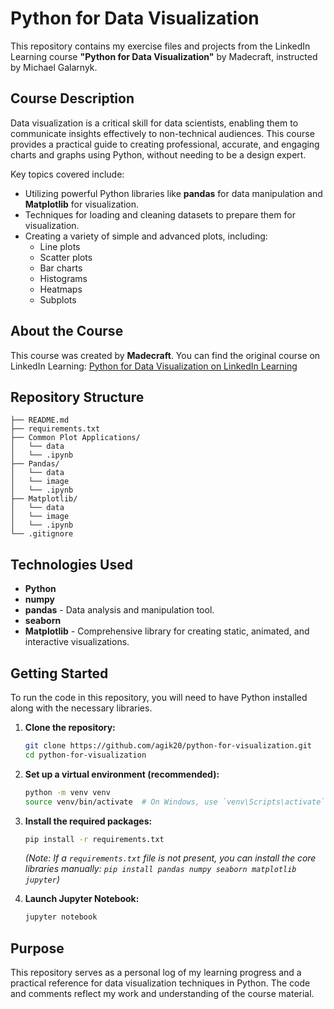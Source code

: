 # Python for Data Visualization

This repository contains my exercise files and projects from the LinkedIn Learning course **"Python for Data Visualization"** by Madecraft, instructed by Michael Galarnyk.

## Course Description

Data visualization is a critical skill for data scientists, enabling them to communicate insights effectively to non-technical audiences. This course provides a practical guide to creating professional, accurate, and engaging charts and graphs using Python, without needing to be a design expert.

Key topics covered include:
*   Utilizing powerful Python libraries like **pandas** for data manipulation and **Matplotlib** for visualization.
*   Techniques for loading and cleaning datasets to prepare them for visualization.
*   Creating a variety of simple and advanced plots, including:
    *   Line plots
    *   Scatter plots
    *   Bar charts
    *   Histograms
    *   Heatmaps
    *   Subplots

## About the Course

This course was created by **Madecraft**. You can find the original course on LinkedIn Learning:
[Python for Data Visualization on LinkedIn Learning](https://www.linkedin.com/learning/python-for-data-visualization-2023/effectively-present-data-with-python?resume=false)

## Repository Structure

```
├── README.md
├── requirements.txt
├── Common Plot Applications/
│   └── data
│   └── .ipynb
├── Pandas/
│   └── data
│   └── image
│   └── .ipynb
├── Matplotlib/
│   └── data
│   └── image
│   └── .ipynb
└── .gitignore
```

## Technologies Used    

*   **Python**
*   **numpy**
*   **pandas** - Data analysis and manipulation tool.
*   **seaborn**
*   **Matplotlib** - Comprehensive library for creating static, animated, and interactive visualizations.

## Getting Started

To run the code in this repository, you will need to have Python installed along with the necessary libraries.

1.  **Clone the repository:**
    ```bash
    git clone https://github.com/agik20/python-for-visualization.git
    cd python-for-visualization
    ```

2.  **Set up a virtual environment (recommended):**
    ```bash
    python -m venv venv
    source venv/bin/activate  # On Windows, use `venv\Scripts\activate`
    ```

3.  **Install the required packages:**
    ```bash
    pip install -r requirements.txt
    ```
    *(Note: If a `requirements.txt` file is not present, you can install the core libraries manually: `pip install pandas numpy seaborn matplotlib jupyter`)*

4.  **Launch Jupyter Notebook:**
    ```bash
    jupyter notebook
    ```

## Purpose

This repository serves as a personal log of my learning progress and a practical reference for data visualization techniques in Python. The code and comments reflect my work and understanding of the course material.
